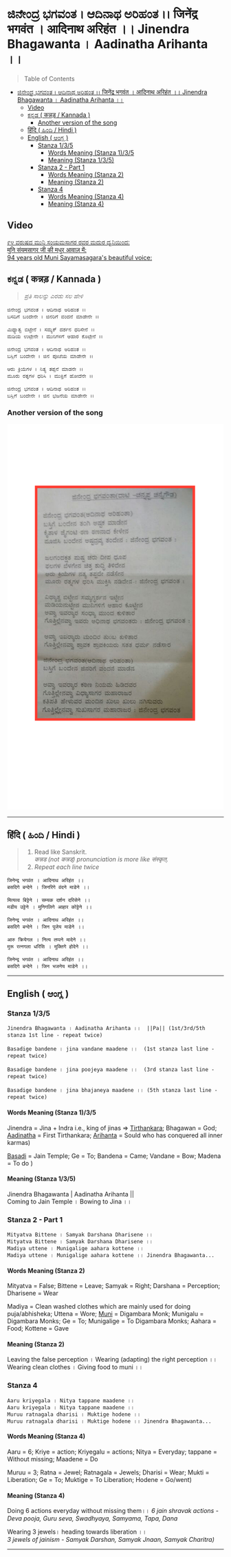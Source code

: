 # ಜಿನೇಂದ್ರ ಭಗವಂತ । ಆದಿನಾಥ ಅರಿಹಂತ ।। जिनेंद्र भगवंत । आदिनाथ अरिहंत ।। Jinendra Bhagawanta । Aadinatha Arihanta ।।

> Table of Contents

<!-- TOC -->

- [ಜಿನೇಂದ್ರ ಭಗವಂತ । ಆದಿನಾಥ ಅರಿಹಂತ ।। जिनेंद्र भगवंत । आदिनाथ अरिहंत ।। Jinendra Bhagawanta । Aadinatha Arihanta ।।](#ಜಿನೇಂದ್ರ-ಭಗವಂತ-।-ಆದಿನಾಥ-ಅರಿಹಂತ-।।-जिनेंद्र-भगवंत-।-आदिनाथ-अरिहंत-।।-jinendra-bhagawanta-।-aadinatha-arihanta-।।)
    - [Video](#video)
    - [ಕನ್ನಡ ( कन्नड़ / Kannada )](#ಕನ್ನಡ--कन्नड़--kannada-)
        - [Another version of the song](#another-version-of-the-song)
    - [हिंदि ( ಹಿಂದಿ / Hindi )](#हिंदि--ಹಿಂದಿ--hindi-)
    - [English ( ಆಂಗ್ಲ )](#english--ಆಂಗ್ಲ-)
        - [Stanza 1/3/5](#stanza-135)
            - [Words Meaning (Stanza 1)/3/5](#words-meaning-stanza-135)
            - [Meaning (Stanza 1/3/5)](#meaning-stanza-135)
        - [Stanza 2 - Part 1](#stanza-2---part-1)
            - [Words Meaning (Stanza 2)](#words-meaning-stanza-2)
            - [Meaning (Stanza 2)](#meaning-stanza-2)
        - [Stanza 4](#stanza-4)
            - [Words Meaning (Stanza 4)](#words-meaning-stanza-4)
            - [Meaning (Stanza 4)](#meaning-stanza-4)

<!-- /TOC -->

## Video

[
    ೯೪ ವರುಷದ ಮುನಿ ಸಂಯಮಸಾಗರ ರವರ ಮದುರ ಧ್ವನಿಯಿಂದ:  
    मुनि संयमसागर जी की मधुर आवाज़ में:  
    94 years old Muni Sayamasagara's beautiful voice:  
](https://www.facebook.com/AcharyaVidyasagarJi/videos/1694386503936795/?hc_ref=NEWSFEED)

## ಕನ್ನಡ ( कन्नड़ / Kannada )

> _ಪ್ರತಿ ಸಾಲನ್ನು ಎರಡು ಸಲ ಹೇಳಿ_

```
ಜಿನೇಂದ್ರ ಭಗವಂತ । ಆದಿನಾಥ ಅರಿಹಂತ ।।  
ಬಸದಿಗೆ ಬಂದೇನೇ । ಜಿನರಿಗೆ ವಂದನೆ ಮಾಡೇನೇ ।।
```

```
ಮಿಥ್ಯಾತ್ವ ಬಿಟ್ಟೇನೆ । ಸಮ್ಯಕ್ ದರ್ಶನ ಧರಿಸೇನೆ ।।  
ಮಡಿಯ ಉಟ್ಟೇನೇ । ಮುನಿಗಳಿಗೆ ಆಹಾರ ಕೊಟ್ಟೇನೆ ।।
```

```
ಜಿನೇಂದ್ರ ಭಗವಂತ । ಆದಿನಾಥ ಅರಿಹಂತ ।।  
ಬಸ್ದಿಗೆ ಬಂದೇನೇ । ಜಿನ ಪೂಜೆಯ ಮಾಡೇನೇ ।।
```

```
ಆರು ಕ್ರಿಯೆಗಳ । ನಿತ್ಯ ತಪ್ಪನೆ ಮಾಡನೇ ।।  
ಮೂರು ರತ್ನಗಳ ಧರಿಸಿ । ಮುಕ್ತಿಗೆ ಹೋದೆನೇ ।।
```

```
ಜಿನೇಂದ್ರ ಭಗವಂತ । ಆದಿನಾಥ ಅರಿಹಂತ ।।  
ಬಸ್ದಿಗೆ ಬಂದೇನೇ । ಜಿನ ಭಜನೆಯ ಮಾಡೇನೇ ।।
```

### Another version of the song

![Alternate Version](Jinendra-Bhagawanta-Aadinatha-Arihanta.png "Jinendra Bhagawanta")

---

## हिंदि ( ಹಿಂದಿ / Hindi )

> 1. Read like Sanskrit.  
    _कन्नड (not कन्नड्) pronunciation is more like संस्कृत्_.
> 1. _Repeat each line twice_

```
जिनेन्द्र भगवंत । आदिनाथ अरिहंत ।।  
बसदिगे बन्देने । जिनरिगे वंदने माडेने ।।
```

```
मित्यत्व बिट्टेने । सम्यक दर्शन दरिसेने ।।  
मडीय उट्टेने । मुनिगलिगे आहार कोट्टेने ।।
```

```
जिनेन्द्र भगवंत । आदिनाथ अरिहंत ।।  
बसदिगे बन्देने । जिन पूजेय माडेने ।।
```

```
आरु क्रियेगल । नित्य तप्पने मादेने ।।  
मुरू रत्नगला धरिसि । मुक्तिगे होदेने ।।
```

```
जिनेन्द्र भगवंत । आदिनाथ अरिहंत ।।  
बसदिगे बन्देने । जिन भजनेय माडेने ।।
```

---

## English ( ಆಂಗ್ಲ )

### Stanza 1/3/5

```
Jinendra Bhagawanta । Aadinatha Arihanta ।।  ||Pa|| (1st/3rd/5th stanza 1st line - repeat twice)

Basadige bandene । jina vandane maadene ।।  (1st stanza last line - repeat twice)

Basadige bandene । jina poojeya maadene ।।  (3rd stanza last line - repeat twice)

Basadige bandene । jina bhajaneya maadene ।। (5th stanza last line - repeat twice)
```

#### Words Meaning (Stanza 1)/3/5

Jinendra = Jina + Indra i.e., king of jinas => [Tirthankara](https://en.wikipedia.org/wiki/Tirthankara); Bhagawan = God; [Aadinatha](https://en.wikipedia.org/wiki/Rishabhanatha) = First Tirthankara; [Arihanta](https://en.wikipedia.org/wiki/Arihant_%28Jainism%29) = Sould who has conquered all inner karmas)  

[Basadi](https://en.wikipedia.org/wiki/Jain_temple) = Jain Temple; Ge = To; Bandena = Came; Vandane = Bow; Madena = To do )  

#### Meaning (Stanza 1/3/5)

Jinendra Bhagawanta | Aadinatha Arihanta ||  
Coming to Jain Temple । Bowing to Jina ।।

### Stanza 2 - Part 1

```
Mityatva Bittene । Samyak Darshana Dharisene ।।  
Mityatva Bittene । Samyak Darshana Dharisene ।।  
Madiya uttene । Munigalige aahara kottene ।।  
Madiya uttene । Munigalige aahara kottene ।। Jinendra Bhagawanta...  
```

#### Words Meaning (Stanza 2)

Mityatva = False; Bittene = Leave; Samyak = Right; Darshana = Perception; Dharisene = Wear  

Madiya = Clean washed clothes which are mainly used for doing puja/abhisheka; Uttena = Wore; [Muni](https://en.wikipedia.org/wiki/Digambara_monk) = Digambara Monk; Munigalu = Digambara Monks; Ge = To; Munigalige = To Digambara Monks; Aahara = Food; Kottene = Gave   

#### Meaning (Stanza 2)

Leaving the false perception । Wearing (adapting) the right perception ।।  
Wearing clean clothes । Giving food to muni ।।

### Stanza 4

```
Aaru kriyegala । Nitya tappane maadene ।।  
Aaru kriyegala । Nitya tappane maadene ।।  
Muruu ratnagala dharisi । Muktige hodene ।।  
Muruu ratnagala dharisi । Muktige hodene ।। Jinendra Bhagawanta...  
```

#### Words Meaning (Stanza 4)

Aaru = 6; Kriye = action; Kriyegalu = actions; Nitya = Everyday; tappane = Without missing; Maadene = Do 

Muruu = 3; Ratna = Jewel; Ratnagala = Jewels; Dharisi = Wear; Mukti = Liberation; Ge = To; Muktige = To Liberation; Hodene = Go/went)  

#### Meaning (Stanza 4)

Doing 6 actions everyday without missing them।। 
_6 jain shravak actions - Deva pooja, Guru seva, Swadhyaya, Samyama, Tapa, Dana_

Wearing 3 jewels। heading towards liberation ।।  
*3 jewels of jainism - Samyak Darshan, Samyak Jnaan, Samyak Charitra)*  

---

